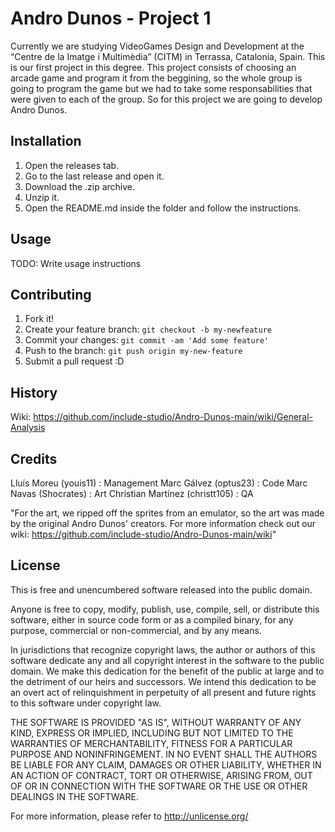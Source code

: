 ﻿
# Andro Dunos - Project 1
Currently we are studying VideoGames Design and Development at the “Centre de la Imatge i Multimèdia” (CITM) in Terrassa, Catalonia, Spain. This is our first project in this degree. This project consists of choosing an arcade game and program it from the beggining, so the whole group is going to program the game but we had to take some responsabilities that were given to each of the group. So for this project we are going to develop Andro Dunos.

## Installation
1. Open the releases tab.
2. Go to the last release and open it.
3. Download the .zip archive.
4. Unzip it.
5. Open the README.md inside the folder and follow the instructions.

## Usage
TODO: Write usage instructions

## Contributing
1. Fork it!
2. Create your feature branch: `git checkout -b my-newfeature`
3. Commit your changes: `git commit -am 'Add some
feature'`
4. Push to the branch: `git push origin my-new-feature`
5. Submit a pull request :D

## History
Wiki: https://github.com/include-studio/Andro-Dunos-main/wiki/General-Analysis

## Credits
Lluís Moreu (youis11) : Management
Marc Gálvez (optus23) : Code
Marc Navas (Shocrates) : Art
Christian Martínez (christt105) : QA

"For the art, we ripped off the sprites from an emulator, so the art was made by the original Andro Dunos' creators. For more information check out our wiki: https://github.com/include-studio/Andro-Dunos-main/wiki"

## License
This is free and unencumbered software released into the public domain.

Anyone is free to copy, modify, publish, use, compile, sell, or distribute this software, either in source code form or as a compiled binary, for any purpose, commercial or non-commercial, and by any means.

In jurisdictions that recognize copyright laws, the author or authors of this software dedicate any and all copyright interest in the software to the public domain. We make this dedication for the benefit of the public at large and to the detriment of our heirs and successors. We intend this dedication to be an overt act of relinquishment in perpetuity of all present and future rights to this software under copyright law.

THE SOFTWARE IS PROVIDED "AS IS", WITHOUT WARRANTY OF ANY KIND, EXPRESS OR IMPLIED, INCLUDING BUT NOT LIMITED TO THE WARRANTIES OF MERCHANTABILITY, FITNESS FOR A PARTICULAR PURPOSE AND NONINFRINGEMENT. IN NO EVENT SHALL THE AUTHORS BE LIABLE FOR ANY CLAIM, DAMAGES OR OTHER LIABILITY, WHETHER IN AN ACTION OF CONTRACT, TORT OR OTHERWISE, ARISING FROM, OUT OF OR IN CONNECTION WITH THE SOFTWARE OR THE USE OR OTHER DEALINGS IN THE SOFTWARE.

For more information, please refer to http://unlicense.org/
